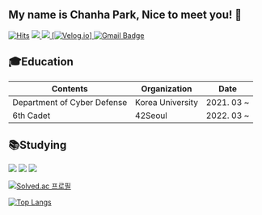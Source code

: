 ## My name is Chanha Park, Nice to meet you! 👋
[![Hits](https://hits.seeyoufarm.com/api/count/incr/badge.svg?url=https%3A%2F%2Fgithub.com%2FH3LLO-kr&count_bg=%23EB4C4C&title_bg=%23171717&icon=github.svg&icon_color=%23E7E7E7&title=VISIT&edge_flat=false)](https://hits.seeyoufarm.com)
<a href=https://www.instagram.com/h3llo_chanhaaa/><img src="https://img.shields.io/badge/instagram-BA189A?style=flat-square&logo=Instagram&logoColor=white"/>
<a href=https://www.facebook.com/H3LLOkr/><img src="https://img.shields.io/badge/Facebook-1068E8?style=flat-square&logo=facebook&logoColor=white"/>
[![Velog.io](https://img.shields.io/badge/velog.io-25C185?style=flat-square&logo=velog&logoColor=white&link=https://velog.io/@h3llo-kr)]
[![Gmail Badge](https://img.shields.io/badge/-Gmail-d14836?style=flat-square&logo=Gmail&logoColor=white&link=mailto:qkrcksgk02@korea.ac.kr)](mailto:qkrcksgk02@korea.ac.kr)
## 🎓Education

|**Contents**|**Organization**|**Date**|
|-|-|-|
|Department of Cyber Defense|Korea University|2021. 03 ~ |
|6th Cadet|42Seoul|2022. 03 ~ |

## 📚Studying

<img src="https://img.shields.io/badge/C/C++-0D6AC1?style=flat-square&logo=cplusplus&logoColor=white"/> <img src="https://img.shields.io/badge/Java-3B607E?style=flat-square&logo=java&logoColor=white"/> <img src="https://img.shields.io/badge/Python-295784?style=flat-square&logo=python&logoColor=white"/>




[![Solved.ac
프로필](http://mazassumnida.wtf/api/v2/generate_badge?boj=qkrcksgk02)](https://solved.ac/qkrcksgk02)

[![Top Langs](https://github-readme-stats.vercel.app/api/top-langs/?username=H3LLO-kr)](https://github.com/H3LLO-kr/github-readme-stats)

<!--
**qkrcksgk02/qkrcksgk02** is a ✨ _special_ ✨ repository because its `README.md` (this file) appears on your GitHub profile.

Here are some ideas to get you started:

- 🔭 I’m currently working on ...
- 🌱 I’m currently learning ...
- 👯 I’m looking to collaborate on ...
- 🤔 I’m looking for help with ...
- 💬 Ask me about ...
- 📫 How to reach me: ...
- 😄 Pronouns: ...
- ⚡ Fun fact: ...
-->

